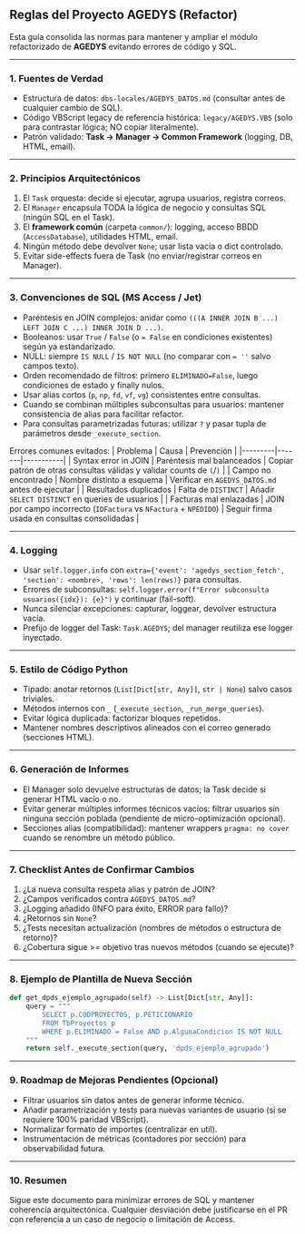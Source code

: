 ## Reglas del Proyecto AGEDYS (Refactor)

Esta guía consolida las normas para mantener y ampliar el módulo refactorizado de **AGEDYS** evitando errores de código y SQL.

---
### 1. Fuentes de Verdad
* Estructura de datos: `dbs-locales/AGEDYS_DATOS.md` (consultar antes de cualquier cambio de SQL).
* Código VBScript legacy de referencia histórica: `legacy/AGEDYS.VBS` (solo para contrastar lógica; NO copiar literalmente).
* Patrón validado: **Task -> Manager -> Common Framework** (logging, DB, HTML, email).

---
### 2. Principios Arquitectónicos
1. El `Task` orquesta: decide si ejecutar, agrupa usuarios, registra correos.
2. El `Manager` encapsula TODA la lógica de negocio y consultas SQL (ningún SQL en el Task).
3. El **framework común** (carpeta `common/`): logging, acceso BBDD (`AccessDatabase`), utilidades HTML, email.
4. Ningún método debe devolver `None`; usar lista vacía o dict controlado.
5. Evitar side-effects fuera de Task (no enviar/registrar correos en Manager).

---
### 3. Convenciones de SQL (MS Access / Jet)
* Paréntesis en JOIN complejos: anidar como `(((A INNER JOIN B ...) LEFT JOIN C ...) INNER JOIN D ...)`.
* Booleanos: usar `True` / `False` (o `= False` en condiciones existentes) según ya estandarizado.
* NULL: siempre `IS NULL` / `IS NOT NULL` (no comparar con `= ''` salvo campos texto).
* Orden recomendado de filtros: primero `ELIMINADO=False`, luego condiciones de estado y finally nulos.
* Usar alias cortos (`p`, `np`, `fd`, `vf`, `vg`) consistentes entre consultas.
* Cuando se combinan múltiples subconsultas para usuarios: mantener consistencia de alias para facilitar refactor.
* Para consultas parametrizadas futuras: utilizar `?` y pasar tupla de parámetros desde `_execute_section`.

Errores comunes evitados:
| Problema | Causa | Prevención |
|---------|-------|-----------|
| Syntax error in JOIN | Paréntesis mal balanceados | Copiar patrón de otras consultas válidas y validar counts de `(`/`)` |
| Campo no encontrado | Nombre distinto a esquema | Verificar en `AGEDYS_DATOS.md` antes de ejecutar |
| Resultados duplicados | Falta de `DISTINCT` | Añadir `SELECT DISTINCT` en queries de usuarios |
| Facturas mal enlazadas | JOIN por campo incorrecto (`IDFactura` vs `NFactura` + `NPEDIDO`) | Seguir firma usada en consultas consolidadas |

---
### 4. Logging
* Usar `self.logger.info` con `extra={'event': 'agedys_section_fetch', 'section': <nombre>, 'rows': len(rows)}` para consultas.
* Errores de subconsultas: `self.logger.error(f"Error subconsulta usuarios({idx}): {e}")` y continuar (fail-soft).
* Nunca silenciar excepciones: capturar, loggear, devolver estructura vacía.
* Prefijo de logger del Task: `Task.AGEDYS`; del manager reutiliza ese logger inyectado.

---
### 5. Estilo de Código Python
* Tipado: anotar retornos (`List[Dict[str, Any]]`, `str | None`) salvo casos triviales.
* Métodos internos con `_` (`_execute_section`, `_run_merge_queries`).
* Evitar lógica duplicada: factorizar bloques repetidos.
* Mantener nombres descriptivos alineados con el correo generado (secciones HTML).

---
### 6. Generación de Informes
* El Manager solo devuelve estructuras de datos; la Task decide si generar HTML vacío o no.
* Evitar generar múltiples informes técnicos vacíos: filtrar usuarios sin ninguna sección poblada (pendiente de micro-optimización opcional).
* Secciones alias (compatibilidad): mantener wrappers `pragma: no cover` cuando se renombre un método público.

---
### 7. Checklist Antes de Confirmar Cambios
1. ¿La nueva consulta respeta alias y patrón de JOIN?  
2. ¿Campos verificados contra `AGEDYS_DATOS.md`?  
3. ¿Logging añadido (INFO para éxito, ERROR para fallo)?  
4. ¿Retornos sin `None`?  
5. ¿Tests necesitan actualización (nombres de métodos o estructura de retorno)?  
6. ¿Cobertura sigue >= objetivo tras nuevos métodos (cuando se ejecute)?

---
### 8. Ejemplo de Plantilla de Nueva Sección
```python
def get_dpds_ejemplo_agrupado(self) -> List[Dict[str, Any]]:
	query = """
		SELECT p.CODPROYECTOS, p.PETICIONARIO
		FROM TbProyectos p
		WHERE p.ELIMINADO = False AND p.AlgunaCondicion IS NOT NULL
	"""
	return self._execute_section(query, 'dpds_ejemplo_agrupado')
```

---
### 9. Roadmap de Mejoras Pendientes (Opcional)
* Filtrar usuarios sin datos antes de generar informe técnico.
* Añadir parametrización y tests para nuevas variantes de usuario (si se requiere 100% paridad VBScript).
* Normalizar formato de importes (centralizar en util).
* Instrumentación de métricas (contadores por sección) para observabilidad futura.

---
### 10. Resumen
Sigue este documento para minimizar errores de SQL y mantener coherencia arquitectónica. Cualquier desviación debe justificarse en el PR con referencia a un caso de negocio o limitación de Access.
